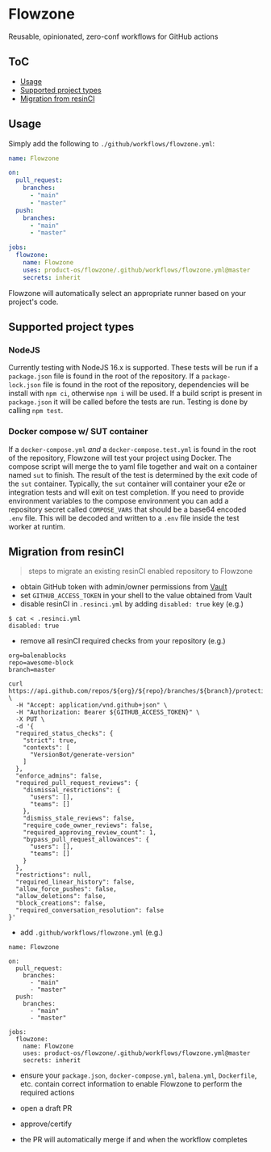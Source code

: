 # Flowzone

Reusable, opinionated, zero-conf workflows for GitHub actions

## ToC

* [Usage](#usage)
* [Supported project types](#supported-project-types)
* [Migration from resinCI](#migration-from-resinci)

## Usage

Simply add the following to `./github/workflows/flowzone.yml`:

```yml
name: Flowzone

on:
  pull_request:
    branches:
      - "main"
      - "master"
  push:
    branches:
      - "main"
      - "master"

jobs:
  flowzone:
    name: Flowzone
    uses: product-os/flowzone/.github/workflows/flowzone.yml@master
    secrets: inherit
```

Flowzone will automatically select an appropriate runner based on your project's code.

## Supported project types

### NodeJS

Currently testing with NodeJS 16.x is supported. These tests will be run if a `package.json` file is found in the root of the repository. If a `package-lock.json` file is found in the root of the repository, dependencies will be install with `npm ci`, otherwise `npm i` will be used.
If a build script is present in `package.json` it will be called before the tests are run.
Testing is done by calling `npm test`.

### Docker compose w/ SUT container

If a `docker-compose.yml` *and* a `docker-compose.test.yml` is found in the root of the repository, Flowzone will test your project using Docker. The compose script will merge the to yaml file together and wait on a container named `sut` to finish. The result of the test is determined by the exit code of the `sut` container.
Typically, the `sut` container will container your e2e or integration tests and will exit on test completion.
If you need to provide environment variables to the compose environment you can add a repository secret called `COMPOSE_VARS` that should be a base64 encoded `.env` file. This will be decoded and written to a `.env` file inside the test worker at runtim.

## Migration from resinCI
> steps to migrate an existing resinCI enabled repository to Flowzone

* obtain GitHub token with admin/owner permissions from [Vault](https://vault.product-os.io/ui/vault/secrets/secret/show/concourse/main/github-access-token)
* set `GITHUB_ACCESS_TOKEN` in your shell to the value obtained from Vault
* disable resinCI in `.resinci.yml` by adding `disabled: true` key (e.g.)

```
$ cat < .resinci.yml
disabled: true
```

* remove all resinCI required checks from your repository (e.g.)

```
org=balenablocks
repo=awesome-block
branch=master

curl https://api.github.com/repos/${org}/${repo}/branches/${branch}/protection \
  -H "Accept: application/vnd.github+json" \
  -H "Authorization: Bearer ${GITHUB_ACCESS_TOKEN}" \
  -X PUT \
  -d '{
  "required_status_checks": {
    "strict": true,
    "contexts": [
      "VersionBot/generate-version"
    ]
  },
  "enforce_admins": false,
  "required_pull_request_reviews": {
    "dismissal_restrictions": {
      "users": [],
      "teams": []
    },
    "dismiss_stale_reviews": false,
    "require_code_owner_reviews": false,
    "required_approving_review_count": 1,
    "bypass_pull_request_allowances": {
      "users": [],
      "teams": []
    }
  },
  "restrictions": null,
  "required_linear_history": false,
  "allow_force_pushes": false,
  "allow_deletions": false,
  "block_creations": false,
  "required_conversation_resolution": false
}'
```

* add `.github/workflows/flowzone.yml` (e.g.)

```
name: Flowzone

on:
  pull_request:
    branches:
      - "main"
      - "master"
  push:
    branches:
      - "main"
      - "master"

jobs:
  flowzone:
    name: Flowzone
    uses: product-os/flowzone/.github/workflows/flowzone.yml@master
    secrets: inherit
```

* ensure your `package.json`, `docker-compose.yml`, `balena.yml`, `Dockerfile`, etc.
  contain correct information to enable Flowzone to perform the required actions

* open a draft PR

* approve/certify

* the PR will automatically merge if and when the workflow completes

